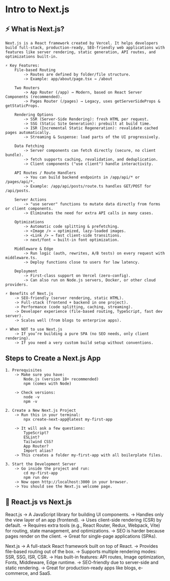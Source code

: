 # Intro to Next.js

## ⚡ What is Next.js?

    Next.js is a React framework created by Vercel. It helps developers build full-stack, production-ready, SEO-friendly web applications with features like server rendering, static generation, API routes, and optimizations built-in.

    ⚡ Key Features:
        File-based Routing
            -> Routes are defined by folder/file structure.
            -> Example: app/about/page.tsx → /about

        Two Routers
            -> App Router (/app) → Modern, based on React Server Components (recommended).
            -> Pages Router (/pages) → Legacy, uses getServerSideProps & getStaticProps.

        Rendering Options
            -> SSR (Server-Side Rendering): fresh HTML per request.
            -> SSG (Static Site Generation): prebuilt at build time.
            -> ISR (Incremental Static Regeneration): revalidate cached pages automatically.
            -> Streaming & Suspense: load parts of the UI progressively.

        Data Fetching
            -> Server components can fetch directly (secure, no client bundle).
            -> fetch supports caching, revalidation, and deduplication.
            -> Client components ("use client") handle interactivity.

        API Routes / Route Handlers
            -> You can build backend endpoints in /app/api/* or /pages/api/*.
            -> Example: /app/api/posts/route.ts handles GET/POST for /api/posts.

        Server Actions
            -> "use server" functions to mutate data directly from forms or client components.
            -> Eliminates the need for extra API calls in many cases.

        Optimizations
            -> Automatic code splitting & prefetching.
            -> <Image /> → optimized, lazy-loaded images.
            -> <Link /> → fast client-side transitions.
            -> next/font → built-in font optimization.

        Middleware & Edge
            -> Run logic (auth, rewrites, A/B tests) on every request with middleware.ts.
            -> Deploy functions close to users for low latency.

        Deployment
            -> First-class support on Vercel (zero-config).
            -> Can also run on Node.js servers, Docker, or other cloud providers.

    ⚡ Benefits of Next.js
        -> SEO-friendly (server rendering, static HTML).
        -> Full-stack (frontend + backend in one project).
        -> Performance (code splitting, caching, streaming).
        -> Developer experience (file-based routing, TypeScript, fast dev server).
        -> Scales well (from blogs to enterprise apps).

    ⚡ When NOT to use Next.js
        -> If you’re building a pure SPA (no SEO needs, only client rendering).
        -> If you need a very custom build setup without conventions.

## Steps to Create a Next.js App

    1. Prerequisites
        -> Make sure you have:
            Node.js (version 18+ recommended)
            npm (comes with Node)

        -> Check versions:
            node -v
            npm -v

    2. Create a New Next.js Project
        -> Run this in your terminal:
            npx create-next-app@latest my-first-app

        -> It will ask a few questions:
            TypeScript? 
            ESLint?
            Tailwind CSS? 
            App Router? 
            Import alias? 
        -> This creates a folder my-first-app with all boilerplate files.

    3. Start the Development Server
        -> Go inside the project and run:
            cd my-first-app
            npm run dev
        -> Now open http://localhost:3000 in your browser.
        -> You should see the Next.js welcome page.

## 📌 React.js vs Next.js

React.js
    -> A JavaScript library for building UI components.
    -> Handles only the view layer of an app (frontend).
    -> Uses client-side rendering (CSR) by default.
    -> Requires extra tools (e.g., React Router, Redux, Webpack, Vite) for routing, state management, and optimizations.
    -> SEO is harder because pages render on the client.
    -> Great for single-page applications (SPAs).

Next.js
    -> A full-stack React framework built on top of React.
    -> Provides file-based routing out of the box.
    -> Supports multiple rendering modes: SSR, SSG, ISR, CSR.
    -> Has built-in features: API routes, Image optimization, Fonts, Middleware, Edge runtime.
    -> SEO-friendly due to server-side and static rendering.
    -> Great for production-ready apps like blogs, e-commerce, and SaaS.